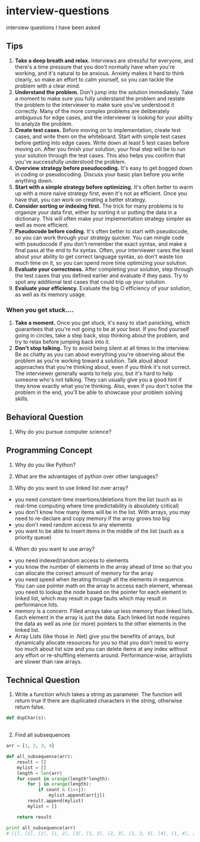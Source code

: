 # interview-questions
interview questions I have been asked

## Tips

1. **Take a deep breath and relax.** Interviews are stressful for everyone, and there's a time pressure that you don't normally have when you're working, and it's natural to be anxious. Anxiety makes it hard to think clearly, so make an effort to calm yourself, so you can tackle the problem with a clear mind.
2. **Understand the problem.** Don't jump into the solution immediately. Take a moment to make sure you fully understand the problem and restate the problem to the interviewer to make sure you've understood it correctly. Many of the more complex problems are deliberately ambiguous for edge cases, and the interviewer is looking for your ability to analyze the problem.
3. **Create test cases.** Before moving on to implementation, create test cases, and write them on the whiteboard. Start with simple test cases before getting into edge cases. Write down at least 5 test cases before moving on. After you finish your solution, your final step will be to run your solution through the test cases. This also helps you confirm that you've successfully understood the problem.
4. **Overview strategy before pseudocoding.** It's easy to get bogged down in coding or pseudocoding. Discuss your basic plan before you write anything down.
5. **Start with a simple strategy before optimizing.** It's often better to warm up with a more naive strategy first, even it's not as efficient. Once you have that, you can work on creating a better strategy.
6. **Consider sorting or indexing first.** The trick for many problems is to organize your data first, either by sorting it or putting the data in a dictionary. This will often make your implementation strategy simpler as well as more efficient.
7. **Pseudocode before coding.** It's often better to start with pseudocode, so you can work through your strategy quicker. You can mingle code with pseudocode if you don't remember the exact syntax, and make a final pass at the end to fix syntax. Often, your interviewer cares the least about your ability to get correct language syntax, so don't waste too much time on it, so you can spend more time optimizing your solution.
8. **Evaluate your correctness.** After completing your solution, step through the test cases that you defined earlier and evaluate if they pass. Try to spot any additional test cases that could trip up your solution.
9. **Evaluate your efficiency.** Evaluate the big O efficiency of your solution, as well as its memory usage.

### When you get stuck....

1. **Take a moment.** Once you get stuck, it's easy to start panicking, which guarantees that you're not going to be at your best. If you find yourself going in circles, take a step back, stop thinking about the problem, and try to relax before jumping back into it.
2. **Don't stop talking.** Try to avoid being silent at all times in the interview. Be as chatty as you can about everything you're observing about the problem as you're working toward a solution. Talk aloud about approaches that you're thinking about, even if you think it's not correct. The interviewer generally wants to help you, but it's hard to help someone who's not talking. They can usually give you a good hint if they know exactly what you're thinking. Also, even if you don't solve the problem in the end, you'll be able to showcase your problem solving skills.

## Behavioral Question

1. Why do you pursue computer science?

## Programming Concept

1. Why do you like Python?

2. What are the advantages of python over other languages?

3. Why do you want to use linked list over array?
  * you need constant-time insertions/deletions from the list (such as in real-time computing where time predictability is absolutely critical)
  * you don't know how many items will be in the list. With arrays, you may need to re-declare and copy memory if the array grows too big
  * you don't need random access to any elements
  * you want to be able to insert items in the middle of the list (such as a priority queue)

4. When do you want to use array?
  * you need indexed/random access to elements
  * you know the number of elements in the array ahead of time so that you can allocate the correct amount of memory for the array
  * you need speed when iterating through all the elements in sequence. You can use pointer math on the array to access each element, whereas you need to lookup the node based on the pointer for each element in linked list, which may result in page faults which may result in performance hits.
  * memory is a concern. Filled arrays take up less memory than linked lists. Each element in the array is just the data. Each linked list node requires the data as well as one (or more) pointers to the other elements in the linked list.
  * Array Lists (like those in .Net) give you the benefits of arrays, but dynamically allocate resources for you so that you don't need to worry too much about list size and you can delete items at any index without any effort or re-shuffling elements around. Performance-wise, arraylists are slower than raw arrays.
  
  
## Technical Question

1. Write a function which takes a string as parameter. The function will return true if there are duplicated characters in the string, otherwise return false.

```python
def dupChar(s):
    
```

2. Find all subsequences

```python
arr = [1, 2, 3, 4]

def all_subsequence(arr):
    result = []
    mylist = []
    length = len(arr)
    for count in xrange(length*length):
        for j in xrange(length):
            if count & (1<<j):
                mylist.append(arr[j])
        result.append(mylist)
        mylist = []

    return result

print all_subsequence(arr)
# [[], [1], [2], [1, 2], [3], [1, 3], [2, 3], [1, 2, 3], [4], [1, 4], [2, 4], [1, 2, 4], [3, 4], [1, 3, 4], [2, 3, 4], [1, 2, 3, 4]]
```
